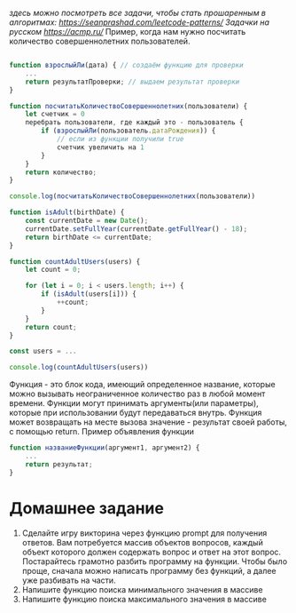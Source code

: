 *здесь можно посмотреть все задачи, чтобы стать прошаренным в алгоритмах: https://seanprashad.com/leetcode-patterns/*
*Задачки на русском https://acmp.ru/*
Пример, когда нам нужно посчитать количество совершеннолетних пользователей.

```js

function взрослыйЛи(дата) { // создаём функцию для проверки
	...
	return результатПроверки; // выдаем результат проверки
}

function посчитатьКоличествоСовершеннолетних(пользователи) {
	let счетчик = 0
	перебрать пользователи, где каждый это - пользователь {
		if (взрослыйЛи(пользователь.датаРождения)) {
			// если из функции получили true
			счетчик увеличить на 1
		}
	}
	return количество;
}

console.log(посчитатьКоличествоСовершеннолетних(пользователи))
```

```js
function isAdult(birthDate) {
	const currentDate = new Date();
	currentDate.setFullYear(currentDate.getFullYear() - 18);
	return birthDate <= currentDate;
}

function countAdultUsers(users) {
	let count = 0;

	for (let i = 0; i < users.length; i++) {
		if (isAdult(users[i])) {
			++count;
		}
	} 
	return count;
}

const users = ...

console.log(countAdultUsers(users))
```

Функция - это блок кода, имеющий определенное название, которые можно вызывать неограниченное количество раз в любой момент времени. Функции могут принимать аргументы(или параметры), которые при использовании будут передаваться внутрь. Функция может возвращать на месте вызова значение - результат своей работы, с помощью return.
Пример объявления функции
```js
function названиеФункции(аргумент1, аргумент2) {
	...
	return результат;
}
```
# Домашнее задание

1. Сделайте игру викторина через функцию prompt для получения ответов. Вам потребуется массив объектов вопросов, каждый объект которого должен содержать вопрос и ответ на этот вопрос. Постарайтесь грамотно разбить программу на функции. Чтобы было проще, сначала можно написать программу без функций, а далее уже разбивать на части. 
2. Напишите функцию поиска минимального значения в массиве
3. Напишите функцию поиска максимального значения в массиве